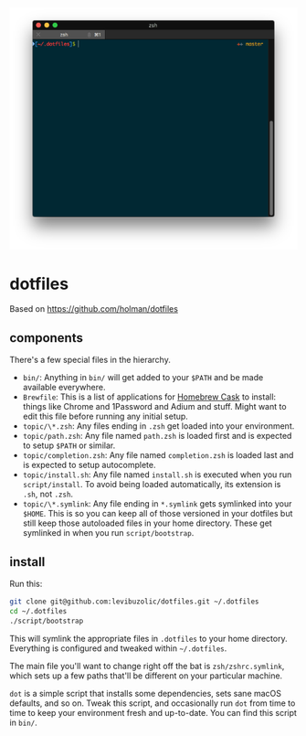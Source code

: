 ![Screenshot](screenshot.png)

# dotfiles

Based on https://github.com/holman/dotfiles

## components

There's a few special files in the hierarchy.

- `bin/`: Anything in `bin/` will get added to your `$PATH` and be made
  available everywhere.
- `Brewfile`: This is a list of applications for [Homebrew Cask](https://caskroom.github.io) to install: things like Chrome and 1Password and Adium and stuff. Might want to edit this file before running any initial setup.
- `topic/\*.zsh`: Any files ending in `.zsh` get loaded into your
  environment.
- `topic/path.zsh`: Any file named `path.zsh` is loaded first and is
  expected to setup `$PATH` or similar.
- `topic/completion.zsh`: Any file named `completion.zsh` is loaded
  last and is expected to setup autocomplete.
- `topic/install.sh`: Any file named `install.sh` is executed when you run `script/install`. To avoid being loaded automatically, its extension is `.sh`, not `.zsh`.
- `topic/\*.symlink`: Any file ending in `*.symlink` gets symlinked into
  your `$HOME`. This is so you can keep all of those versioned in your dotfiles
  but still keep those autoloaded files in your home directory. These get
  symlinked in when you run `script/bootstrap`.

## install

Run this:

```sh
git clone git@github.com:levibuzolic/dotfiles.git ~/.dotfiles
cd ~/.dotfiles
./script/bootstrap
```

This will symlink the appropriate files in `.dotfiles` to your home directory.
Everything is configured and tweaked within `~/.dotfiles`.

The main file you'll want to change right off the bat is `zsh/zshrc.symlink`,
which sets up a few paths that'll be different on your particular machine.

`dot` is a simple script that installs some dependencies, sets sane macOS
defaults, and so on. Tweak this script, and occasionally run `dot` from
time to time to keep your environment fresh and up-to-date. You can find
this script in `bin/`.
